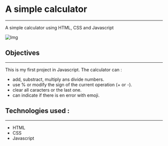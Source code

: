 # A simple calculator
---
  

A simple calculator using HTML, CSS and Javascript

![Img](../Asset/Javascript%20calculator.png)


## Objectives
---

This is my first project in Javascript. The calculator can :

- add, substract, multiply ans divide numbers.
- use % or modify the sign of the current operation (+ or -).
- clear all caracters or the last one.
- can indicate if there is en error with emoji.

## Technologies used :
---

- HTML
- CSS
- Javascript
